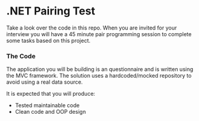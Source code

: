 # .NET Pairing Test

Take a look over the code in this repo. When you are invited for your interview you will have a 45 minute pair programming session to complete some tasks based on this project.

### The Code

The application you will be building is an questionnaire and is written using the MVC framework. The solution uses a hardcoded/mocked repository to avoid using a real data source.

It is expected that you will produce:

- Tested maintainable code
- Clean code and OOP design
